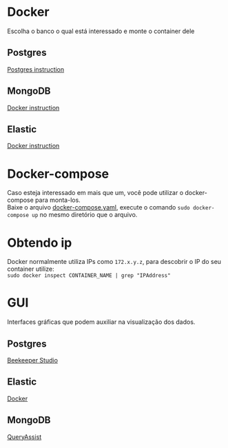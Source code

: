 # Docker
Escolha o banco o qual está interessado e monte o container dele

## Postgres
[Postgres instruction](postgres_study.md)  

## MongoDB
[Docker instruction](mongodb_study.md)  

## Elastic
[Docker instruction](elasticsearch_study.md)  

# Docker-compose
Caso esteja interessado em mais que um, você pode utilizar o docker-compose para monta-los.  
Baixe o arquivo [docker-compose.yaml](docker-compose.yaml), execute o comando `sudo docker-compose up` no mesmo diretório que o arquivo.  

# Obtendo ip
Docker normalmente utiliza IPs como `172.x.y.z`, para descobrir o IP do seu container utilize:  
`sudo docker inspect CONTAINER_NAME | grep "IPAddress"`  

# GUI
Interfaces gráficas que podem auxiliar na visualização dos dados.  

## Postgres 
[Beekeeper Studio](https://www.beekeeperstudio.io/)

## Elastic
[Docker](kibana_study.md)

## MongoDB
[QueryAssist](https://queryassist.com/)